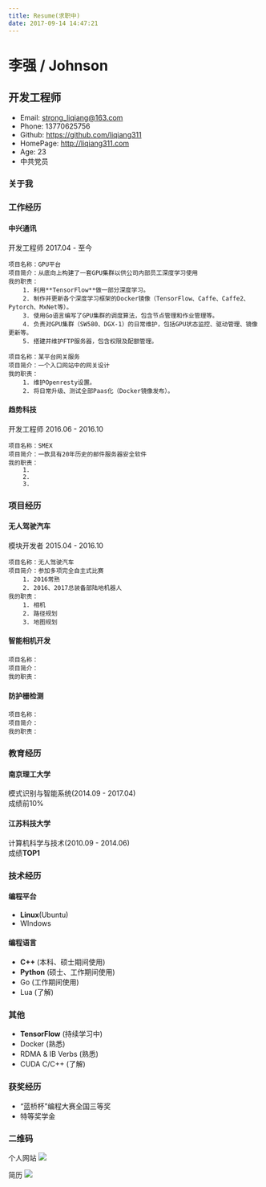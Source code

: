 ```yaml
---
title: Resume(求职中)
date: 2017-09-14 14:47:21
---
```


# 李强 / Johnson

## 开发工程师

- Email: strong_liqiang@163.com
- Phone: 13770625756
- Github: https://github.com/liqiang311
- HomePage: http://liqiang311.com
- Age: 23
- 中共党员

### 关于我

### 工作经历

#### 中兴通讯 

开发工程师   2017.04 - 至今

```
项目名称：GPU平台
项目简介：从底向上构建了一套GPU集群以供公司内部员工深度学习使用
我的职责：
    1. 利用**TensorFlow**做一部分深度学习。
    2. 制作并更新各个深度学习框架的Docker镜像（TensorFlow、Caffe、Caffe2、Pytorch、MxNet等）。
    3. 使用Go语言编写了GPU集群的调度算法，包含节点管理和作业管理等。
    4. 负责对GPU集群（SW580、DGX-1）的日常维护，包括GPU状态监控、驱动管理、镜像更新等。
    5. 搭建并维护FTP服务器，包含权限及配额管理。
```

```
项目名称：某平台网关服务
项目简介：一个入口网站中的网关设计
我的职责：
    1. 维护Openresty设置。
    2. 将日常升级、测试全部Paas化（Docker镜像发布）。
```

#### 趋势科技

开发工程师   2016.06 - 2016.10

```
项目名称：SMEX
项目简介：一款具有20年历史的邮件服务器安全软件
我的职责：
    1. 
    2. 
    3. 
```

### 项目经历

#### 无人驾驶汽车

模块开发者 2015.04 - 2016.10

```
项目名称：无人驾驶汽车
项目简介：参加多项完全自主式比赛
    1. 2016常熟
    2. 2016、2017总装备部陆地机器人
我的职责：
    1. 相机
    2. 路径规划
    3. 地图规划
```

#### 智能相机开发

```
项目名称：
项目简介：
我的职责：
```

#### 防护栅检测

```
项目名称：
项目简介：
我的职责：
```

### 教育经历

#### 南京理工大学

模式识别与智能系统(2014.09 - 2017.04)  
成绩前10%  

#### 江苏科技大学

计算机科学与技术(2010.09 - 2014.06)  
成绩**TOP1**

### 技术经历

#### 编程平台

- **Linux**(Ubuntu)
- WIndows

#### 编程语言

- **C++** (本科、硕士期间使用)
- **Python** (硕士、工作期间使用)
- Go (工作期间使用)
- Lua (了解)

### 其他

- **TensorFlow** (持续学习中)
- Docker (熟悉)
- RDMA & IB Verbs (熟悉)
- CUDA C/C++ (了解)

### 获奖经历

- “蓝桥杯”编程大赛全国三等奖
- 特等奖学金

### 二维码

个人网站
![](/images/homepage.png)

简历
![](/images/resume.png)